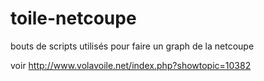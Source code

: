 toile-netcoupe
==============

bouts de scripts utilisés pour faire un graph de la netcoupe

voir http://www.volavoile.net/index.php?showtopic=10382